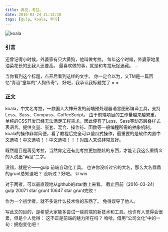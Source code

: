 ```yaml
---
title: 再见，考拉。
date: 2016-03-24 21:13:10
tags: [gulp, koala, 学习]
---
```

![koala](/assets/blogImg/koala.png)
### 引言
还曾记得小时候，外婆家有只大黄狗，他叫做考拉。
每年这个时候，外婆家地里油菜花长的比我人还要高。
最喜欢做的事，就是和考拉玩捉迷藏。
...
<!-- more -->
当你看到这个标题，点开后看到这样的文字。
你一定会以为，又TM是一篇回忆“青涩”童年的“人狗传奇”。
好吧，我承认我标题党了 = =

### 正文
koala，中文名考拉，一款国人大神开发的前端预处理器语言图形编译工具，支持Less、Sass、Compass、CoffeeScript。
由于前端项目的工作量越来越繁重，单纯的CSS开发已经无法满足工程需求，因此便有了Less、Sass等动态层叠样式表语言。提供变量、嵌套、混合、操作符、函数等一般编程所需的抽象机制。
koala的操作非常简便，看了教程后完全可以傻瓜式操作，最重要的是软件内置中文选项！中文选项！！中文选项！！！对国人来说非常友好。

既然题目是再见考拉，当然肯定还有比考拉更加酷炫的东西，才能让我这么重情义的人说出“再见”二字。

没错，就是它——gulp
前端自动化工具。
也许你没听过它的大名，那么大名鼎鼎的grunt总知道吧？
没听过？好吧。 U win

对于两者，可以最直观地从github的star数上来看。
截止目前（2016-03-24）
gulp 20071 star
grunt 10647 star
grunt完败！

作为一个初学者，就不多说什么技术性的东西了。
免得误导了他人。

写此文的目的，是希望大家能多尝试一些前端的新技术和工具。也许有人觉得会很累，但是个人觉得：
这不正是前端的魅力所在吗？
哈哈，借用“公司文化”中的一句：拥抱变化吧！
